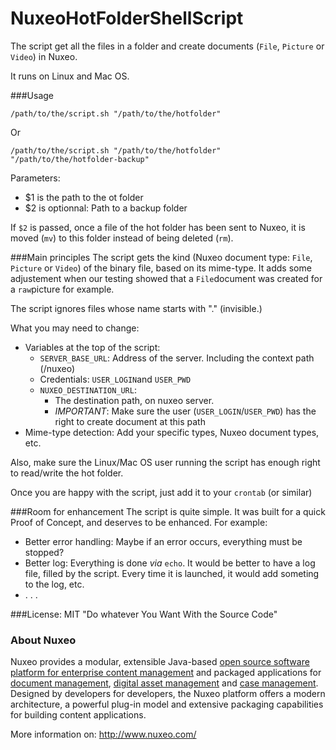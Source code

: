 NuxeoHotFolderShellScript
=========================

The script get all the files in a folder and create documents (`File`, `Picture` or `Video`) in Nuxeo.

It runs on Linux and Mac OS.

###Usage
```
/path/to/the/script.sh "/path/to/the/hotfolder"
```
Or
```
/path/to/the/script.sh "/path/to/the/hotfolder" "/path/to/the/hotfolder-backup"
```
Parameters:

* $1 is the path to the ot folder
* $2 is optionnal: Path to a backup folder

If `$2` is passed, once a file of the hot folder has been sent to Nuxeo, it is moved (`mv`) to this folder instead of being deleted (`rm`).


###Main principles
The script gets the kind (Nuxeo document type:  `File`, `Picture` or `Video`) of the binary file, based on its mime-type. It adds some adjustement when our testing showed that a `File`document was created for a `raw`picture for example.

The script ignores files whose name starts with "." (invisible.)

What you may need to change:

* Variables at the top  of the script:
  * `SERVER_BASE_URL`: Address of the server. Including the context path (/nuxeo)
  * Credentials: `USER_LOGIN`and `USER_PWD`
  * `NUXEO_DESTINATION_URL`:
    * The destination path, on nuxeo server.
    * *IMPORTANT*: Make sure the user (`USER_LOGIN`/`USER_PWD`) has the right to create document at this path
* Mime-type detection: Add your specific types, Nuxeo document types, etc.

Also, make sure the Linux/Mac OS user running the script has enough right to read/write the hot folder.

Once you are happy with the script, just add it to your `crontab` (or similar)

###Room for enhancement
The script is quite simple. It was built for a quick Proof of Concept, and deserves to be enhanced. For example:

* Better error handling: Maybe if an error occurs, everything must be stopped?
* Better log: Everything is done _via_ `echo`. It would be better to have a log file, filled by the script. Every time it is launched, it would add someting to the log, etc.
* . . .



###License: MIT
"Do whatever You Want With the Source Code"


### About Nuxeo

Nuxeo provides a modular, extensible Java-based [open source software platform for enterprise content management](http://www.nuxeo.com/en/products/ep) and packaged applications for [document management](http://www.nuxeo.com/en/products/document-management), [digital asset management](http://www.nuxeo.com/en/products/dam) and [case management](http://www.nuxeo.com/en/products/case-management). Designed by developers for developers, the Nuxeo platform offers a modern architecture, a powerful plug-in model and extensive packaging capabilities for building content applications.

More information on: <http://www.nuxeo.com/>

